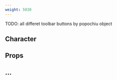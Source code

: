 ```yaml
---
weight: 5030
---
```


TODO: all differet toolbar buttons by popochiu object

## Character

## Props

## ...

